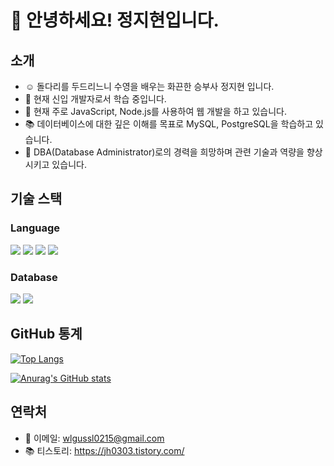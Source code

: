 # 👋 안녕하세요! 정지현입니다.
## 소개
- ☺️ 돌다리를 두드리느니 수영을 배우는 화끈한 승부사 정지현 입니다.
- 🌱 현재 신입 개발자로서 학습 중입니다.
- 🔭 현재 주로 JavaScript, Node.js를 사용하여 웹 개발을 하고 있습니다.
- 📚 데이터베이스에 대한 깊은 이해를 목표로 MySQL, PostgreSQL을 학습하고 있습니다.
- 💼 DBA(Database Administrator)로의 경력을 희망하며 관련 기술과 역량을 향상시키고 있습니다.



## 기술 스택
### Language
<p>
<a href="링크"><img src="https://img.shields.io/badge/javascript-F7DF1E?style=flat-square&logo=javascript&logoColor=white"/></a>
<a href="링크"><img src="https://img.shields.io/badge/node.js-339933?style=flat-square&logo=node.js&logoColor=white"/></a>
<a href="링크"><img src="https://img.shields.io/badge/typescript-3178C6?style=flat-square&logo=typescript&logoColor=white"/></a>
<a href="링크"><img src="https://img.shields.io/badge/nestjs-E0234E?style=flat-square&logo=nestjs&logoColor=white"/></a>
</p>

### Database
<p>
  <a href="링크"><img src="https://img.shields.io/badge/mysql-4479A1?style=flat-square&logo=mysql&logoColor=white"/></a>
  <a href="링크"><img src="https://img.shields.io/badge/postgresql-336791?style=flat-square&logo=postgresql&logoColor=white"/></a>
</p>

## GitHub 통계

[![Top Langs](https://github-readme-stats.vercel.app/api/top-langs/?username=jihyunJung03)](https://github.com/anuraghazra/github-readme-stats)

[![Anurag's GitHub stats](https://github-readme-stats.vercel.app/api?username=jihyunJung03)](https://github.com/anuraghazra/github-readme-stats)

## 연락처
- 📧 이메일: wlgussl0215@gmail.com
- 📚 티스토리: https://jh0303.tistory.com/



<!--
**JihyunJung03/JihyunJung03** is a ✨ _special_ ✨ repository because its `README.md` (this file) appears on your GitHub profile.

- 🔭 I’m currently working on ...
- 🌱 I’m currently learning ...
- 👯 I’m looking to collaborate on ...
- 🤔 I’m looking for help with ...
- 💬 Ask me about ...
- 📫 How to reach me: ...
- 😄 Pronouns: ...
- ⚡ Fun fact: ...
-->
